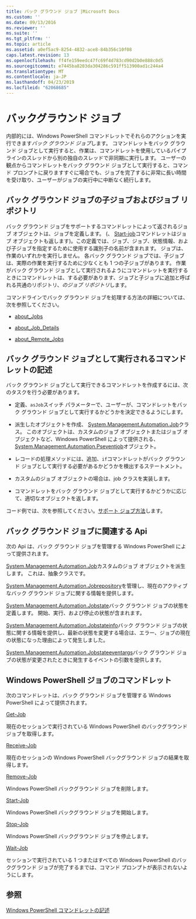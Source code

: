 ```yaml
---
title: バック グラウンド ジョブ |Microsoft Docs
ms.custom: ''
ms.date: 09/13/2016
ms.reviewer: ''
ms.suite: ''
ms.tgt_pltfrm: ''
ms.topic: article
ms.assetid: a0ef5ac9-8254-4832-ace8-84b356c10f08
caps.latest.revision: 13
ms.openlocfilehash: ff4fe159eedc47fc69f4d783cd90d2b0e888c0d5
ms.sourcegitcommit: e7445ba8203da304286c591ff513900ad1c244a4
ms.translationtype: MT
ms.contentlocale: ja-JP
ms.lasthandoff: 04/23/2019
ms.locfileid: "62068685"
---
```

# <a name="background-jobs"></a>バックグラウンド ジョブ

内部的には、Windows PowerShell コマンドレットでそれらのアクションを実行できます*バック グラウンド ジョブ*します。 コマンドレットをバック グラウンド ジョブとして実行すると、作業は、コマンドレットを使用しているパイプラインのスレッドから別の独自のスレッドで非同期に実行します。 ユーザーの観点からコマンドレットをバック グラウンド ジョブとして実行すると、コマンド プロンプトに戻りますすぐに場合でも、ジョブを完了するに非常に長い時間を受け取り、ユーザーがジョブの実行中に中断なく続行します。

## <a name="background-jobs-child-jobs-and-the-job-repository"></a>バック グラウンド ジョブの子ジョブおよびジョブ リポジトリ

バック グラウンド ジョブをサポートするコマンドレットによって返されるジョブ オブジェクトは、ジョブを定義します。 (、 [Start-job](/powershell/module/Microsoft.PowerShell.Core/Start-Job)コマンドレットはジョブ オブジェクトも返します)。この定義では、ジョブ、ジョブ、状態情報、および子ジョブを指定するために使用する識別子の名前が含まれます。 ジョブは、作業のいずれかを実行しません。 各バック グラウンド ジョブでは、子ジョブは、実際の作業を実行するために少なくとも 1 つの子ジョブがあります。 作業がバック グラウンド ジョブとして実行されるようにコマンドレットを実行するときにコマンドレットは、する必要があります、ジョブと子ジョブに追加と呼ばれる共通のリポジトリ、*のジョブ リポジトリ*します。

コマンドラインでバック グラウンド ジョブを処理する方法の詳細については、次を参照してください。

- [about_Jobs](/powershell/module/microsoft.powershell.core/about/about_jobs)

- [about_Job_Details](/powershell/module/microsoft.powershell.core/about/about_job_details)

- [about_Remote_Jobs](/powershell/module/microsoft.powershell.core/about/about_remote_jobs)

## <a name="writing-a-cmdlet-that-runs-as-a-background-job"></a>バック グラウンド ジョブとして実行されるコマンドレットの記述

バック グラウンド ジョブとして実行できるコマンドレットを作成するには、次のタスクを行う必要があります。

- 定義、`asJob`スイッチ パラメーターで、ユーザーが、コマンドレットをバック グラウンド ジョブとして実行するかどうかを決定できるようにします。

- 派生したオブジェクトを作成、 [System.Management.Automation.Job](/dotnet/api/System.Management.Automation.Job)クラス。 このオブジェクトは、カスタムのジョブ オブジェクトまたはジョブ オブジェクトなど、Windows PowerShell によって提供される、 [System.Management.Automation.Pseventjob](/dotnet/api/System.Management.Automation.PSEventJob)オブジェクト。

- レコードの処理メソッドには、追加、`if`コマンドレットがバック グラウンド ジョブとして実行する必要があるかどうかを検出するステートメント。

- カスタムのジョブ オブジェクトの場合は、job クラスを実装します。

- コマンドレットをバック グラウンド ジョブとして実行するかどうかに応じて、適切なオブジェクトを返します。

コード例では、次を参照してください。[サポート ジョブ方法](./how-to-support-jobs.md)します。

## <a name="background-job-related-apis"></a>バック グラウンド ジョブに関連する Api

次の Api は、バック グラウンド ジョブを管理する Windows PowerShell によって提供されます。

[System.Management.Automation.Job](/dotnet/api/System.Management.Automation.Job)カスタムのジョブ オブジェクトを派生します。 これは、抽象クラスです。

[System.Management.Automation.Jobrepository](/dotnet/api/System.Management.Automation.JobRepository)を管理し、現在のアクティブなバック グラウンド ジョブに関する情報を提供します。

[System.Management.Automation.Jobstate](/dotnet/api/System.Management.Automation.JobState)バック グラウンド ジョブの状態を定義します。 開始、実行、および停止の状態が含まれます。

[System.Management.Automation.Jobstateinfo](/dotnet/api/System.Management.Automation.JobStateInfo)バック グラウンド ジョブの状態に関する情報を提供し、最新の状態を変更する場合は、エラー、ジョブの現在の状態になった理由によって発生しました。

[System.Management.Automation.Jobstateeventargs](/dotnet/api/System.Management.Automation.JobStateEventArgs)バック グラウンド ジョブの状態が変更されたときに発生するイベントの引数を提供します。

## <a name="windows-powershell-job-cmdlets"></a>Windows PowerShell ジョブのコマンドレット

次のコマンドレットは、バック グラウンド ジョブを管理する Windows PowerShell によって提供されます。

[Get-Job](/powershell/module/Microsoft.PowerShell.Core/Get-Job)

現在のセッションで実行されている Windows PowerShell のバックグラウンド ジョブを取得します。

[Receive-Job](/powershell/module/Microsoft.PowerShell.Core/Receive-Job)

現在のセッションの Windows PowerShell バックグラウンド ジョブの結果を取得します。

[Remove-Job](/powershell/module/Microsoft.PowerShell.Core/Remove-Job)

Windows PowerShell バックグラウンド ジョブを削除します。

[Start-Job](/powershell/module/Microsoft.PowerShell.Core/Start-Job)

Windows PowerShell バックグラウンド ジョブを開始します。

[Stop-Job](/powershell/module/Microsoft.PowerShell.Core/Stop-Job)

Windows PowerShell バックグラウンド ジョブを停止します。

[Wait-Job](/powershell/module/Microsoft.PowerShell.Core/Wait-Job)

セッションで実行されている 1 つまたはすべての Windows PowerShell のバックグラウンド ジョブが完了するまでは、コマンド プロンプトが表示されないようにします。

## <a name="see-also"></a>参照

[Windows PowerShell コマンドレットの記述](./writing-a-windows-powershell-cmdlet.md)
